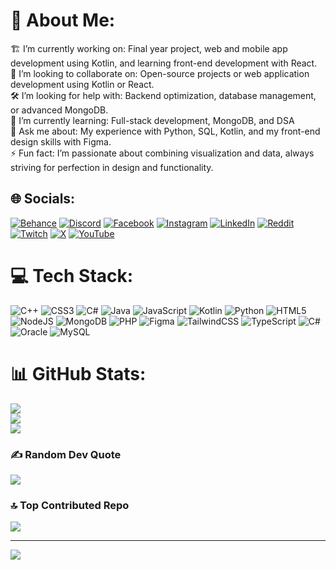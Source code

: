# 💫 About Me:
 🏗️ I’m currently working on: Final year project, web and mobile app development using Kotlin, and learning front-end development with React.<br>🤝 I’m looking to collaborate on: Open-source projects or web application development using Kotlin or React.<br>🛠️ I’m looking for help with: Backend optimization, database management, or advanced MongoDB.<br>🌱 I’m currently learning: Full-stack development, MongoDB, and DSA<br>💬 Ask me about: My experience with Python, SQL, Kotlin, and my front-end design skills with Figma.<br>⚡ Fun fact: I’m passionate about combining visualization and data, always striving for perfection in design and functionality.


## 🌐 Socials:
[![Behance](https://img.shields.io/badge/Behance-1769ff?logo=behance&logoColor=white)](https://behance.net/rishisingh48) [![Discord](https://img.shields.io/badge/Discord-%237289DA.svg?logo=discord&logoColor=white)](https://discord.gg/602074707331776523) [![Facebook](https://img.shields.io/badge/Facebook-%231877F2.svg?logo=Facebook&logoColor=white)](https://facebook.com/rishi3035/) [![Instagram](https://img.shields.io/badge/Instagram-%23E4405F.svg?logo=Instagram&logoColor=white)](https://instagram.com/rishisiingh) [![LinkedIn](https://img.shields.io/badge/LinkedIn-%230077B5.svg?logo=linkedin&logoColor=white)](https://linkedin.com/in/rishikesh-raj-b445b8218/) [![Reddit](https://img.shields.io/badge/Reddit-%23FF4500.svg?logo=Reddit&logoColor=white)](https://reddit.com/user/Artichoke9074) [![Twitch](https://img.shields.io/badge/Twitch-%239146FF.svg?logo=Twitch&logoColor=white)](https://twitch.tv/rishisingh3035) [![X](https://img.shields.io/badge/X-black.svg?logo=X&logoColor=white)](https://x.com/ogsherop2323) [![YouTube](https://img.shields.io/badge/YouTube-%23FF0000.svg?logo=YouTube&logoColor=white)](https://youtube.com/@@tigergaming2225) 

# 💻 Tech Stack:
![C++](https://img.shields.io/badge/c++-%2300599C.svg?style=for-the-badge&logo=c%2B%2B&logoColor=white) ![CSS3](https://img.shields.io/badge/css3-%231572B6.svg?style=for-the-badge&logo=css3&logoColor=white) ![C#](https://img.shields.io/badge/c%23-%23239120.svg?style=for-the-badge&logo=csharp&logoColor=white) ![Java](https://img.shields.io/badge/java-%23ED8B00.svg?style=for-the-badge&logo=openjdk&logoColor=white) ![JavaScript](https://img.shields.io/badge/javascript-%23323330.svg?style=for-the-badge&logo=javascript&logoColor=%23F7DF1E) ![Kotlin](https://img.shields.io/badge/kotlin-%237F52FF.svg?style=for-the-badge&logo=kotlin&logoColor=white) ![Python](https://img.shields.io/badge/python-3670A0?style=for-the-badge&logo=python&logoColor=ffdd54) ![HTML5](https://img.shields.io/badge/html5-%23E34F26.svg?style=for-the-badge&logo=html5&logoColor=white) ![NodeJS](https://img.shields.io/badge/node.js-6DA55F?style=for-the-badge&logo=node.js&logoColor=white) ![MongoDB](https://img.shields.io/badge/MongoDB-%234ea94b.svg?style=for-the-badge&logo=mongodb&logoColor=white) ![PHP](https://img.shields.io/badge/php-%23777BB4.svg?style=for-the-badge&logo=php&logoColor=white) ![Figma](https://img.shields.io/badge/figma-%23F24E1E.svg?style=for-the-badge&logo=figma&logoColor=white) ![TailwindCSS](https://img.shields.io/badge/tailwindcss-%2338B2AC.svg?style=for-the-badge&logo=tailwind-css&logoColor=white) ![TypeScript](https://img.shields.io/badge/typescript-%23007ACC.svg?style=for-the-badge&logo=typescript&logoColor=white) ![C#](https://img.shields.io/badge/c%23-%23239120.svg?style=for-the-badge&logo=csharp&logoColor=white) ![Oracle](https://img.shields.io/badge/Oracle-F80000?style=for-the-badge&logo=oracle&logoColor=white) ![MySQL](https://img.shields.io/badge/mysql-4479A1.svg?style=for-the-badge&logo=mysql&logoColor=white)
# 📊 GitHub Stats:
![](https://github-readme-stats.vercel.app/api?username=rishi3035&theme=radical&hide_border=true&include_all_commits=false&count_private=false)<br/>
![](https://github-readme-streak-stats.herokuapp.com/?user=rishi3035&theme=radical&hide_border=true)<br/>
![](https://github-readme-stats.vercel.app/api/top-langs/?username=rishi3035&theme=radical&hide_border=true&include_all_commits=false&count_private=false&layout=compact)

### ✍️ Random Dev Quote
![](https://quotes-github-readme.vercel.app/api?type=horizontal&theme=radical)

### 🔝 Top Contributed Repo
![](https://github-contributor-stats.vercel.app/api?username=rishi3035&limit=5&theme=dark&combine_all_yearly_contributions=true)

---
[![](https://visitcount.itsvg.in/api?id=rishi3035&icon=0&color=3)](https://visitcount.itsvg.in)

<!-- Proudly created with GPRM ( https://gprm.itsvg.in ) -->
